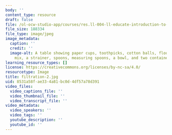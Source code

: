 ```yaml
---
body: ''
content_type: resource
draft: false
file: /ol-ocw-studio-app/courses/res.ll-004-ll-educate-introduction-to-engineering-concepts-spring-2022/filtration-2.jpg
file_size: 188334
file_type: image/jpeg
image_metadata:
  caption: ''
  credit: ''
  image-alt: A table showing paper cups, toothpicks, cotton balls, flour, potting
    mix, a strainer, spoons, measuring spoons, a bowl, and two containers of powders.
learning_resource_types: []
license: https://creativecommons.org/licenses/by-nc-sa/4.0/
resourcetype: Image
title: filtration-2.jpg
uid: 8531a58f-ae33-4a81-bc0d-4df57a78d391
video_files:
  video_captions_file: ''
  video_thumbnail_file: ''
  video_transcript_file: ''
video_metadata:
  video_speakers: ''
  video_tags: ''
  youtube_description: ''
  youtube_id: ''
---
```

